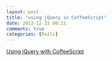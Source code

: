 ```yaml
---
layout: post
title: "using jQuery in CoffeeScript"
date: 2012-12-31 00:11
comments: true
categories: [Rails]
---
```


[Using jQuery with CoffeeScript](http://aaronrussell.co.uk/articles/using-coffeescript-with-jquery/)
